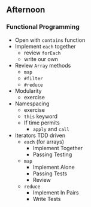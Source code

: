 ## Afternoon

### Functional Programming 

* Open with `contains` function
* Implement `each` together
  * review `forEach`
  * write our own
* Review `Array` methods
  * `map` 
  * `#filter`
  * `#reduce`
* Modularity
  * exercise
* Namespacing
  * exercise
  * `this` keyword
  * If time permits 
    * `apply` and `call`
* Iterators TDD driven
  * `each` (for arrays)
    * Implement Together
    * Passing Testing
  * `map`
    * Implement Alone
    * Passing Tests
    * Review
  * `reduce`
    * Implement In Pairs
    * Write Tests
